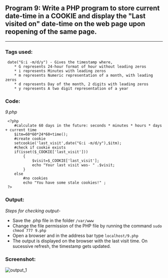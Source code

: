 ## Program 9: Write a PHP program to store current date-time in a COOKIE and display the "Last visited on" date-time on the web page upon reopening of the same page.
***

### Tags used:
     date("G:i -m/d/y") - Gives the timestamp where,
     	* G represents 24-hour format of hour without leading zeros
     	* i represents Minutes with leading zeros
     	* m represents Numeric representation of a month, with leading zeros
     	* d represents Day of the month, 2 digits with leading zeros
     	* y represents A two digit representation of a year

### Code: 
*9.php*

     <?php
     	#calculate 60 days in the future: seconds * minutes * hours * days + current time
     	$itm=60*60*24*60+time();
     	#create cookie
     	setcookie('last_visit',date("G:i -m/d/y"),$itm);
     	#check if cookie exists
     	if(isset($_COOKIE['last_visit']))
     		{
     			$visit=$_COOKIE['last_visit'];
     			echo "Your last visit was- " .$visit;
     		}
     	else
     		#no cookies
     		echo "You have some stale cookies!" ;
     ?>
     
### Output:
*Steps for checking output-*

* Save the .php file in the folder `/var/www`
* Change the file permission of the PHP file by running the command `sudo chmod 777 9.php`
* Open a browser and in the address bar type `localhost/9.php`
* The output is displayed on the browser with the last visit time. On sucessive refresh, the timestamp gets updated.

### Screenshot:

![output_1](9.png)